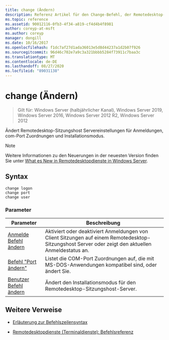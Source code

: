 ```yaml
---
title: change (Ändern)
description: Referenz Artikel für den Change-Befehl, der Remotedesktop-Sitzungshost Servereinstellungen für Anmeldungen, com-Port Zuordnungen und Installationsmodus ändert.
ms.topic: reference
ms.assetid: 90012116-0fb3-4f34-a819-cf4d4b4f8981
author: coreyp-at-msft
ms.author: coreyp
manager: dongill
ms.date: 10/16/2017
ms.openlocfilehash: f1dc7af27d1ada36013e5d8d44237a1d2b07f926
ms.sourcegitcommit: 96d46c702e7a9c3a321bbbb5284f73911c7baa3c
ms.translationtype: MT
ms.contentlocale: de-DE
ms.lasthandoff: 08/27/2020
ms.locfileid: "89031138"
---
```

# <a name="change"></a>change (Ändern)

> Gilt für: Windows Server (halbjährlicher Kanal), Windows Server 2019, Windows Server 2016, Windows Server 2012 R2, Windows Server 2012

Ändert Remotedesktop-Sitzungshost Servereinstellungen für Anmeldungen, com-Port Zuordnungen und Installationsmodus.

> [!NOTE]
> Weitere Informationen zu den Neuerungen in der neuesten Version finden Sie unter [What es New in Remotedesktopdienste in Windows Server](/previous-versions/windows/it-pro/windows-server-2012-r2-and-2012/dn283323(v=ws.11)).

## <a name="syntax"></a>Syntax

 ```
 change logon
 change port
 change user
 ```

### <a name="parameters"></a>Parameter

| Parameter | Beschreibung |
| --------- | ----------- |
| [Anmelde Befehl ändern](change-logon.md) | Aktiviert oder deaktiviert Anmeldungen von Client Sitzungen auf einem Remotedesktop-Sitzungshost Server oder zeigt den aktuellen Anmeldestatus an. |
| [Befehl "Port ändern"](change-port.md) | Listet die COM-Port Zuordnungen auf, die mit MS-DOS-Anwendungen kompatibel sind, oder ändert Sie. |
| [Benutzer Befehl ändern](change-user.md) | Ändert den Installationsmodus für den Remotedesktop-Sitzungshost-Server. |

## <a name="additional-references"></a>Weitere Verweise

- [Erläuterung zur Befehlszeilensyntax](command-line-syntax-key.md)

- [Remotedesktopdienste (Terminaldienste): Befehlsreferenz](remote-desktop-services-terminal-services-command-reference.md)

